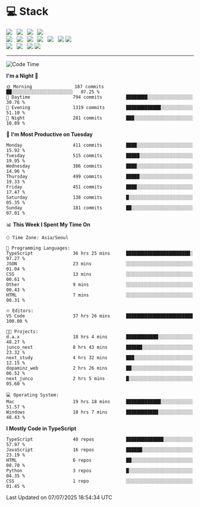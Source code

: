 <h1>💻 Stack</h1>
<div>
 <!-- badge : https://shields.io/ -->
 <!-- icon : https://simpleicons.org/?q=Get -->
 <img src="https://img.shields.io/badge/HTML5-e74c3c?style=flat-square&logo=HTML5&logoColor=white"/> &nbsp 
 <img src="https://img.shields.io/badge/CSS3-0A84FF?style=flat-square&logo=CSS3&logoColor=white"/> &nbsp 
 <img src="https://img.shields.io/badge/JavaScript-FFCD11?style=flat-square&logo=JavaScript&logoColor=white"/> &nbsp 
 <img src="https://img.shields.io/badge/TypeScript-3075C0?style=flat-square&logo=TypeScript&logoColor=white"/>
 <br/>
 <img src="https://img.shields.io/badge/Next-000000?style=flat-square&logo=nextdotjs&logoColor=white"/> &nbsp 
 <img src="https://img.shields.io/badge/React-00BCF6?style=flat-square&logo=React&logoColor=white"/> &nbsp 
 <img src="https://img.shields.io/badge/Redux-764ABC?style=flat-square&logo=Redux&logoColor=white"/> &nbsp
 <img src="https://img.shields.io/badge/Recoil-3578E5?style=flat-square&logo=recoil&logoColor=white"/> &nbsp
 <img src="https://img.shields.io/badge/React-Query-FF4154?style=flat-square&logo=reactquery&logoColor=white"/> &nbsp 
 <img src="https://img.shields.io/badge/styled%2Dcomponents-DB7093?style=flat-square&logo=styled%2Dcomponents&logoColor=white"/>
 <img src="https://img.shields.io/badge/CSS Modules-000000?style=flat-square&logo=CSS Modules&logoColor=white"/> &nbsp 
 <br/>
 <img src="https://img.shields.io/badge/Node-339933?style=flat-square&logo=Node.js&logoColor=white"/> &nbsp 
 <img src="https://img.shields.io/badge/Express-000000?style=flat-square&logo=Express&logoColor=white"/> &nbsp 
 <img src="https://img.shields.io/badge/MongoDB-47A248?style=flat-square&logo=MongoDB&logoColor=white"/>
 <img src="https://img.shields.io/badge/MariaDB-003545?style=flat-square&logo=mariadb&logoColor=white"/>
</div>

<hr>

<!--START_SECTION:waka-->
![Code Time](http://img.shields.io/badge/Code%20Time-2%2C600%20hrs%205%20mins-blue)

**I'm a Night 🦉** 

```text
🌞 Morning                187 commits         ██░░░░░░░░░░░░░░░░░░░░░░░   07.25 % 
🌆 Daytime                794 commits         ████████░░░░░░░░░░░░░░░░░   30.76 % 
🌃 Evening                1319 commits        █████████████░░░░░░░░░░░░   51.10 % 
🌙 Night                  281 commits         ███░░░░░░░░░░░░░░░░░░░░░░   10.89 % 
```
📅 **I'm Most Productive on Tuesday** 

```text
Monday                   411 commits         ████░░░░░░░░░░░░░░░░░░░░░   15.92 % 
Tuesday                  515 commits         █████░░░░░░░░░░░░░░░░░░░░   19.95 % 
Wednesday                386 commits         ████░░░░░░░░░░░░░░░░░░░░░   14.96 % 
Thursday                 499 commits         █████░░░░░░░░░░░░░░░░░░░░   19.33 % 
Friday                   451 commits         ████░░░░░░░░░░░░░░░░░░░░░   17.47 % 
Saturday                 138 commits         █░░░░░░░░░░░░░░░░░░░░░░░░   05.35 % 
Sunday                   181 commits         ██░░░░░░░░░░░░░░░░░░░░░░░   07.01 % 
```


📊 **This Week I Spent My Time On** 

```text
🕑︎ Time Zone: Asia/Seoul

💬 Programming Languages: 
TypeScript               36 hrs 25 mins      ████████████████████████░   97.27 % 
JSON                     23 mins             ░░░░░░░░░░░░░░░░░░░░░░░░░   01.04 % 
CSS                      13 mins             ░░░░░░░░░░░░░░░░░░░░░░░░░   00.61 % 
Other                    9 mins              ░░░░░░░░░░░░░░░░░░░░░░░░░   00.43 % 
HTML                     7 mins              ░░░░░░░░░░░░░░░░░░░░░░░░░   00.31 % 

🔥 Editors: 
VS Code                  37 hrs 26 mins      █████████████████████████   100.00 % 

🐱‍💻 Projects: 
d.a.x                    18 hrs 4 mins       ████████████░░░░░░░░░░░░░   48.27 % 
junco_next               8 hrs 43 mins       ██████░░░░░░░░░░░░░░░░░░░   23.32 % 
next_study               4 hrs 32 mins       ███░░░░░░░░░░░░░░░░░░░░░░   12.15 % 
dopaminz_web             2 hrs 26 mins       ██░░░░░░░░░░░░░░░░░░░░░░░   06.52 % 
next_junco               2 hrs 5 mins        █░░░░░░░░░░░░░░░░░░░░░░░░   05.60 % 

💻 Operating System: 
Mac                      19 hrs 18 mins      █████████████░░░░░░░░░░░░   51.57 % 
Windows                  18 hrs 7 mins       ████████████░░░░░░░░░░░░░   48.43 % 
```

**I Mostly Code in TypeScript** 

```text
TypeScript               40 repos            ██████████████░░░░░░░░░░░   57.97 % 
JavaScript               16 repos            ██████░░░░░░░░░░░░░░░░░░░   23.19 % 
HTML                     6 repos             ██░░░░░░░░░░░░░░░░░░░░░░░   08.70 % 
Python                   3 repos             █░░░░░░░░░░░░░░░░░░░░░░░░   04.35 % 
CSS                      1 repo              ░░░░░░░░░░░░░░░░░░░░░░░░░   01.45 % 
```




 Last Updated on 07/07/2025 18:54:34 UTC
<!--END_SECTION:waka-->
